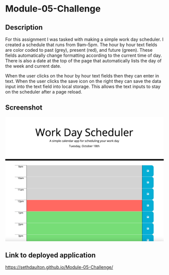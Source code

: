 # Module-05-Challenge

## Description

For this assignment I was tasked with making a simple work day scheduler. I created a schedule that runs from 9am–5pm. The hour by hour text fields are color coded to past (grey), present (red), and future (green). These fields automatically change formatting according to the current time of day. There is also a date at the top of the page that automatically lists the day of the week and current date. 

When the user clicks on the hour by hour text fields then they can enter in text. When the user clicks the save icon on the right they can save the data input into the text field into local storage. This allows the text inputs to stay on the scheduler after a page reload.

## Screenshot

![alt text](./assets/images/Screen%20Shot%202022-10-18%20at%204.01.30%20PM.png)

## Link to deployed application

https://sethdaulton.github.io/Module-05-Challenge/